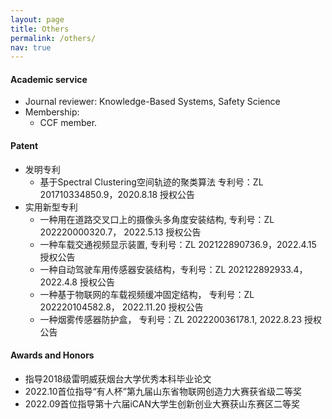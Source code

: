 ```yaml
---
layout: page
title: Others
permalink: /others/
nav: true
---
```


#### Academic service

- Journal reviewer: Knowledge-Based Systems, Safety Science
- Membership: 
  - CCF member.

#### Patent
- 发明专利
	- 基于Spectral Clustering空间轨迹的聚类算法  专利号：ZL 201710334850.9，2020.8.18 授权公告
- 实用新型专利
	- 一种用在道路交叉口上的摄像头多角度安装结构, 专利号：ZL 202220000320.7， 2022.5.13 授权公告
    - 一种车载交通视频显示装置, 专利号：ZL 202122890736.9，2022.4.15 授权公告
    - 一种自动驾驶车用传感器安装结构，专利号：ZL 202122892933.4，2022.4.8 授权公告
	- 一种基于物联网的车载视频缓冲固定结构， 专利号：ZL 202220104582.8， 2022.11.20 授权公告
	- 一种烟雾传感器防护盒， 专利号：ZL 202220036178.1, 2022.8.23 授权公告 



#### Awards and Honors
- 指导2018级雷明威获烟台大学优秀本科毕业论文
- 2022.10首位指导“有人杯”第九届山东省物联网创造力大赛获省级二等奖
- 2022.09首位指导第十六届iCAN大学生创新创业大赛获山东赛区二等奖



